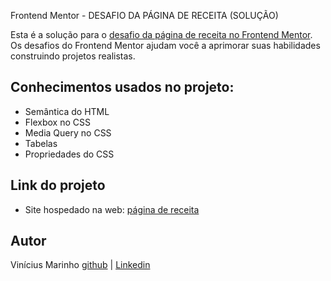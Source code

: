 Frontend Mentor - DESAFIO DA PÁGINA DE RECEITA (SOLUÇÃO)

Esta é a solução para o [desafio da página de receita no Frontend Mentor](https://www.frontendmentor.io/challenges/recipe-page-KiTsR8QQKm). Os desafios do Frontend Mentor ajudam você a aprimorar suas habilidades construindo projetos realistas.

## Conhecimentos usados no projeto:
- Semântica do HTML
- Flexbox no CSS
- Media Query no CSS
- Tabelas
- Propriedades do CSS

## Link do projeto
- Site hospedado na web: [página de receita](https://vinivmarinho.github.io/desafios/desafio_01/index.html)

## Autor
Vinícius Marinho
[github](https://github.com/vinivmarinho) | [Linkedin](https://www.linkedin.com/in/vin%C3%ADcius-marinho-376a8a365/)
